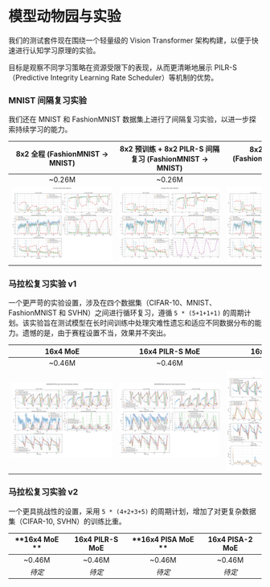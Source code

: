 # 模型动物园与实验

我们的测试套件现在围绕一个轻量级的 Vision Transformer 架构构建，以便于快速进行认知学习原理的实验。

目标是观察不同学习策略在资源受限下的表现，从而更清晰地展示 PILR-S（Predictive Integrity Learning Rate Scheduler）等机制的优势。

### MNIST 间隔复习实验

我们还在 MNIST 和 FashionMNIST 数据集上进行了间隔复习实验，以进一步探索持续学习的能力。

|  **8x2 全程 (FashionMNIST -> MNIST)**   |  **8x2 预训练 + 8x2 PILR-S 间隔复习 (FashionMNIST -> MNIST)**   |**8x2 PILR-S 全程 (FashionMNIST -> MNIST) (1.2σ)** |
| :-----: | :-----: | :-------: |
| ~0.26M  | ~0.26M  |  ~0.26M   |
| <img src="output/ViT/img/tiny-gbp/20250627-tiny-moe-mnist-mnist-rehearsal.png" style="max-width:200px;"> | <img src="output/ViT/img/tiny-gbp/20250627-tiny-gbp-mnist-mnist-rehearsal.png" style="max-width:200px;"> | <img src="output/ViT/img/tiny-gbp/20250627-tiny-gbp-2-mnist-mnist-rehearsal.png" style="max-width:200px;"> |

### 马拉松复习实验 v1

一个更严苛的实验设置，涉及在四个数据集（CIFAR-10、MNIST、FashionMNIST 和 SVHN）之间进行循环复习，遵循 `5 * (5+1+1+1)` 的周期计划。该实验旨在测试模型在长时间训练中处理灾难性遗忘和适应不同数据分布的能力。遗憾的是，由于赛程设置不当，效果并不突出。

| **16x4 MoE** | **16x4 PILR-S MoE** | **16x4 PISA MoE** |
| :--:| :--:| :--:|
| ~0.46M | ~0.46M | ~0.46M |
| <img src="output/ViT/img/marathon-v1/20250628T053559_large-moe-mnist-marathon-rehearsal-Metrics.png" style="max-width:200px;"> | <img src="output/ViT/img/marathon-v1/20250628T044505_large-pilr-mnist-marathon-rehearsal-Metrics.png" style="max-width:200px;"> | <img src="output/ViT/img/marathon-v1/20250628T070228-marathon_v1-large_pisa_mnist-Metrics.png" style="max-width:200px;"> |

### 马拉松复习实验 v2

一个更具挑战性的设置，采用 `5 * (4+2+3+5)` 的周期计划，增加了对更复杂数据集（CIFAR-10, SVHN）的训练比重。

| **16x4 MoE ** | **16x4 PILR-S MoE** | **16x4 PISA MoE ** | **16x4 PISA-2 MoE** |
| :--:| :--:| :--:| :--:|
| ~0.46M | ~0.46M | ~0.46M | ~0.46M |
| *待定* | *待定* | *待定* | *待定* |
